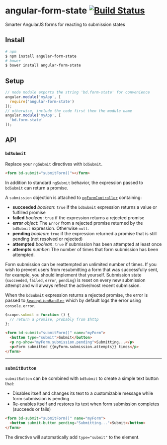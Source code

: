 angular-form-state [![Build Status](https://travis-ci.org/bendrucker/angular-form-state.svg?branch=master)](https://travis-ci.org/bendrucker/angular-form-state)
==================

Smarter AngularJS forms for reacting to submission states

## Install

```bash
# npm
$ npm install angular-form-state
# bower
$ bower install angular-form-state
```

## Setup

```js
// node module exports the string 'bd.form-state' for convenience
angular.module('myApp', [
  require('angular-form-state')
]);
// otherwise, include the code first then the module name
angular.module('myApp', [
  'bd.form-state'
]);
```

## API

### `bdSubmit`

Replace your `ngSubmit` directives with `bdSubmit`.

```html
<form bd-submit="submitForm()"></form>
```

In addition to standard `ngSubmit` behavior, the expression passed to `bdSubmit` can return a promise.

A `submission` objection is attached to [`ngFormController`](https://docs.angularjs.org/api/ng/type/form.FormController) containing:
* **succeeded** *boolean*: `true` if the `bdSubmit` expression returns a value or fulfilled promise
* **failed** *boolean*: `true` if the expression returns a rejected promise
* **error** *object*: The `Error` from a rejected promise returned by the `bdSubmit` expression. Otherwise `null`.
* **pending** *boolean*: `true` if the expression returned a promise that is still pending (not resolved or rejected)
* **attempted** *boolean*: `true` if submission has been attempted at least once
* **attempts** *number*: The number of times that form submission has been attempted.

Form submission can be reattempted an unlimited number of times. If you wish to prevent users from resubmitting a form that was successfully sent, for example, you should implement that yourself. Submission state (`succeeded`, `failed`, `error`, `pending`) is reset on every new submission attempt and will always reflect the active/most recent submission.

When the `bdSubmit` expression returns a rejected promise, the error is passed to [`$exceptionHandler`](https://docs.angularjs.org/api/ng/service/$exceptionHandler) which by default logs the error using `console.error`.

```js
$scope.submit = function () {
  // return a promise, probably from $http
};
```
```html
<form bd-submit="submitForm()" name="myForm">
  <button type="submit">Submit</button>
  <p ng-show="myForm.submission.pending">Submitting...</p>
  <p>Form submitted {{myForm.submission.attempts}} times</p>
</form>
```

<hr>

### `submitButton`

`submitButton` can be combined with `bdSubmit` to create a simple text button that:

* Disables itself and changes its text to a customizable message while form submission is pending
* Re-enables itself and restores its text when form submission completes (succeeds or fails)

```html
<form bd-submit="submitForm()" name="myForm">
  <button submit-button pending="Submitting...">Submit</button>
</form>
```

The directive will automatically add `type="submit"` to the element.
